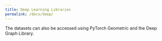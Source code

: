 ```yaml
---
title: Deep Learning Libraries
permalink: /docs/deep/
---
```

The datasets can also be accessed using PyTorch Geometric and the Deep Graph Library.


